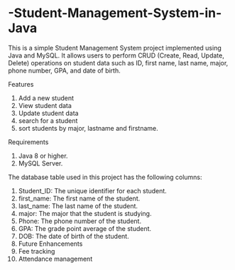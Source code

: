 # -Student-Management-System-in-Java
This is a simple Student Management System project implemented using Java and MySQL. It allows users to perform CRUD (Create, Read, Update, Delete) operations on student data such as ID, first name, last name, major, phone number, GPA, and date of birth.

Features
1. Add a new student
2. View student data
3. Update student data
4. search for a student
5. sort students by major, lastname and firstname.


Requirements
1. Java 8 or higher.
2. MySQL Server.

The database table used in this project has the following columns:

1. Student_ID: The unique identifier for each student.
2. first_name: The first name of the student.
3. last_name: The last name of the student.
4. major: The major that the student is studying.
5. Phone: The phone number of the student.
6. GPA: The grade point average of the student.
7. DOB: The date of birth of the student.
8. Future Enhancements
9. Fee tracking
10. Attendance management
